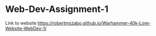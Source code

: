 # Web-Dev-Assignment-1
Link to website
https://robertmszabo.github.io/Warhammer-40k-Lore-Website-WebDev-1/
